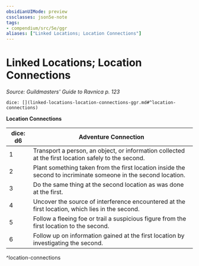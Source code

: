 ```yaml
---
obsidianUIMode: preview
cssclasses: json5e-note
tags:
- compendium/src/5e/ggr
aliases: ["Linked Locations; Location Connections"]
---
```

# Linked Locations; Location Connections
*Source: Guildmasters' Guide to Ravnica p. 123* 

`dice: [](linked-locations-location-connections-ggr.md#^location-connections)`

**Location Connections**

| dice: d6 | Adventure Connection |
|----------|----------------------|
| 1 | Transport a person, an object, or information collected at the first location safely to the second. |
| 2 | Plant something taken from the first location inside the second to incriminate someone in the second location. |
| 3 | Do the same thing at the second location as was done at the first. |
| 4 | Uncover the source of interference encountered at the first location, which lies in the second. |
| 5 | Follow a fleeing foe or trail a suspicious figure from the first location to the second. |
| 6 | Follow up on information gained at the first location by investigating the second. |
^location-connections